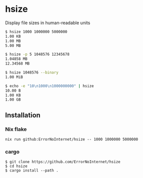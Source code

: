 # hsize
Display file sizes in human-readable units

```sh
$ hsize 1000 1000000 5000000
1.00 KB
1.00 MB
5.00 MB

$ hsize -p 5 1048576 12345678
1.04858 MB
12.34568 MB

$ hsize 1048576 --binary
1.00 MiB

$ echo -e "10\n1000\n1000000000" | hsize
10.00 B
1.00 KB
1.00 GB
```

## Installation

### Nix flake
```
nix run github:ErrorNoInternet/hsize -- 1000 1000000 5000000
```

### cargo
```shell
$ git clone https://github.com/ErrorNoInternet/hsize
$ cd hsize
$ cargo install --path .
```
